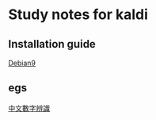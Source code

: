 # Study notes for kaldi

## Installation guide

[Debian9](https://github.com/Sean2525/kaldi_study_notes/blob/master/guide/Debian9_kaldi_install.md)

## egs
[中文數字辨識](https://github.com/Sean2525/kaldi_study_notes/tree/master/kaldi-digits-zh)
